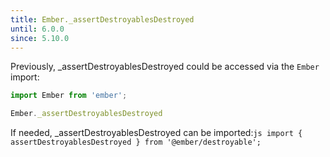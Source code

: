 ```yaml
---
title: Ember._assertDestroyablesDestroyed
until: 6.0.0
since: 5.10.0
---
```



Previously, _assertDestroyablesDestroyed could be accessed via the `Ember` import:
```js
import Ember from 'ember';

Ember._assertDestroyablesDestroyed
```

 If needed, _assertDestroyablesDestroyed can be imported:```js
import { assertDestroyablesDestroyed } from '@ember/destroyable';```
